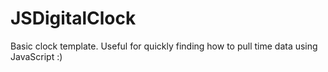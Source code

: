 # JSDigitalClock
Basic clock template. Useful for quickly finding how to pull time data using JavaScript :)

